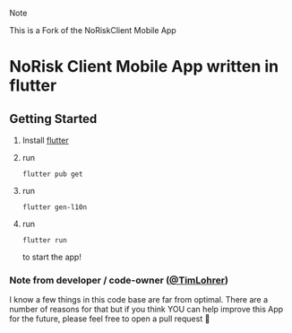 > [!Note]
> This is a Fork of the NoRiskClient Mobile App


# NoRisk Client Mobile App written in flutter

## Getting Started

1. Install [flutter](https://flutter.dev/)
  
2. run
   ```
   flutter pub get
   ```
3. run
   ```
   flutter gen-l10n
   ```
4. run
   ```
   flutter run
   ```
   to start the app!
   
### Note from developer / code-owner ([@TimLohrer](https://github.com/TimLohrer))

I know a few things in this code base are far from optimal.
There are a number of reasons for that but if you think YOU can help improve this App for the future, please feel free to open a pull request 🐙
